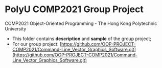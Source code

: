 # PolyU COMP2021 Group Project
COMP2021 Object-Oriented Programming - The Hong Kong Polytechnic University 
- This folder contains **description** and **sample** of the group project;
- For our group project: [https://github.com/OOP-PROJECT-COMP2021/Command-Line_Vector_Graphics_Software.git](https://github.com/OOP-PROJECT-COMP2021/Command-Line_Vector_Graphics_Software.git)  
